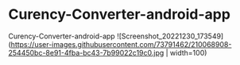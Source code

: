 # Curency-Converter-android-app
Curency-Converter-android-app
![Screenshot_20221230_173549](https://user-images.githubusercontent.com/73791462/210068908-254450bc-8e91-4fba-bc43-7b99022c19c0.jpg | width=100)
